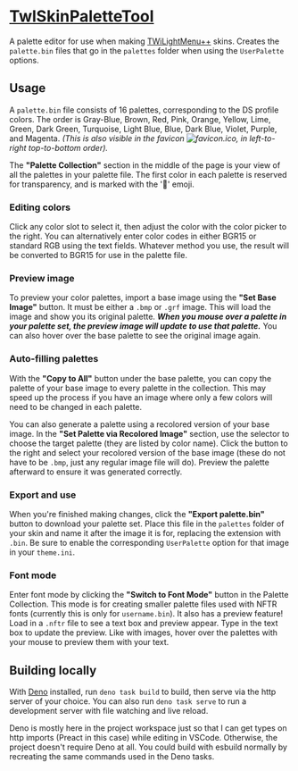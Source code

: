 # [TwlSkinPaletteTool](https://skinpaltool.dvdo.dev/)

A palette editor for use when making [TWiLightMenu++](https://github.com/DS-Homebrew/TWiLightMenu) skins. Creates the `palette.bin` files that go in the `palettes` folder when using the `UserPalette` options.

## Usage
A `palette.bin` file consists of 16 palettes, corresponding to the DS profile colors. The order is Gray-Blue, Brown, Red, Pink, Orange, Yellow, Lime, Green, Dark Green, Turquoise, Light Blue, Blue, Dark Blue, Violet, Purple, and Magenta. *(This is also visible in the favicon ![favicon.ico](https://skinpaltool.dvdo.dev/favicon.ico), in left-to-right top-to-bottom order).*

The __"Palette Collection"__ section in the middle of the page is your view of all the palettes in your palette file.
The first color in each palette is reserved for transparency, and is marked with the '🚫' emoji.

### Editing colors
Click any color slot to select it, then adjust the color with the color picker to the right. You can alternatively enter color codes in either BGR15 or standard RGB using the text fields. Whatever method you use, the result will be converted to BGR15 for use in the palette file.

### Preview image
To preview your color palettes, import a base image using the __"Set Base Image"__ button. It must be either a `.bmp` or `.grf` image. This will load the image and show you its original palette. ***When you mouse over a palette in your palette set, the preview image will update to use that palette.*** You can also hover over the base palette to see the original image again.

### Auto-filling palettes
With the __"Copy to All"__ button under the base palette, you can copy the palette of your base image to every palette in the collection. This may speed up the process if you have an image where only a few colors will need to be changed in each palette.

You can also generate a palette using a recolored version of your base image. In the __"Set Palette via Recolored Image"__ section, use the selector to choose the target palette (they are listed by color name). Click the button to the right and select your recolored version of the base image (these do not have to be `.bmp`, just any regular image file will do). Preview the palette afterward to ensure it was generated correctly.

### Export and use
When you're finished making changes, click the __"Export palette.bin"__ button to download your palette set. Place this file in the `palettes` folder of your skin and name it after the image it is for, replacing the extension with `.bin`. Be sure to enable the corresponding `UserPalette` option for that image in your `theme.ini`.

### Font mode
Enter font mode by clicking the __"Switch to Font Mode"__ button in the Palette Collection. This mode is for creating smaller palette files used with NFTR fonts (currently this is only for `username.bin`). It also has a preview feature! Load in a `.nftr` file to see a text box and preview appear. Type in the text box to update the preview. Like with images, hover over the palettes with your mouse to preview them with your text.

## Building locally
With [Deno](https://deno.land/) installed, run `deno task build` to build, then serve via the http server of your choice. You can also run `deno task serve` to run a development server with file watching and live reload.

Deno is mostly here in the project workspace just so that I can get types on http imports (Preact in this case) while editing in VSCode. Otherwise, the project doesn't require Deno at all. You could build with esbuild normally by recreating the same commands used in the Deno tasks.
